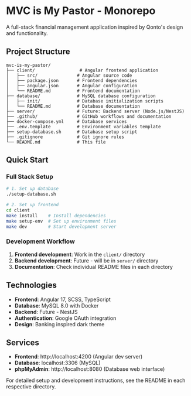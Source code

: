 # MVC is My Pastor - Monorepo

A full-stack financial management application inspired by Qonto's design and functionality.

## Project Structure

```
mvc-is-my-pastor/
├── client/                 # Angular frontend application
│   ├── src/               # Angular source code
│   ├── package.json       # Frontend dependencies
│   ├── angular.json       # Angular configuration
│   └── README.md          # Frontend documentation
├── database/              # MySQL database configuration
│   ├── init/              # Database initialization scripts
│   └── README.md          # Database documentation
├── server/                # Future: Backend server (Node.js/NestJS)
├── .github/               # GitHub workflows and documentation
├── docker-compose.yml     # Database services
├── .env.template          # Environment variables template
├── setup-database.sh      # Database setup script
├── .gitignore             # Git ignore rules
└── README.md              # This file
```

## Quick Start

### Full Stack Setup

```bash
# 1. Set up database
./setup-database.sh

# 2. Set up frontend
cd client
make install    # Install dependencies
make setup-env  # Set up environment files
make dev        # Start development server
```

### Development Workflow

1. **Frontend development**: Work in the `client/` directory
2. **Backend development**: Future - will be in `server/` directory
3. **Documentation**: Check individual README files in each directory

## Technologies

- **Frontend**: Angular 17, SCSS, TypeScript
- **Database**: MySQL 8.0 with Docker
- **Backend**: Future - NestJS
- **Authentication**: Google OAuth integration
- **Design**: Banking inspired dark theme

## Services

- **Frontend**: http://localhost:4200 (Angular dev server)
- **Database**: localhost:3306 (MySQL)
- **phpMyAdmin**: http://localhost:8080 (Database web interface)

For detailed setup and development instructions, see the README in each respective directory.
